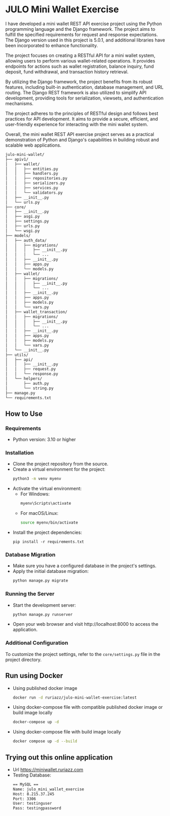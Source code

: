 # JULO Mini Wallet Exercise

I have developed a mini wallet REST API exercise project using the Python programming language and the Django framework. The project aims to fulfill the specified requirements for request and response expectations. The Django version used in this project is 5.0.1, and additional libraries have been incorporated to enhance functionality.

The project focuses on creating a RESTful API for a mini wallet system, allowing users to perform various wallet-related operations. It provides endpoints for actions such as wallet registration, balance inquiry, fund deposit, fund withdrawal, and transaction history retrieval.

By utilizing the Django framework, the project benefits from its robust features, including built-in authentication, database management, and URL routing. The Django REST framework is also utilized to simplify API development, providing tools for serialization, viewsets, and authentication mechanisms.

The project adheres to the principles of RESTful design and follows best practices for API development. It aims to provide a secure, efficient, and user-friendly experience for interacting with the mini wallet system.

Overall, the mini wallet REST API exercise project serves as a practical demonstration of Python and Django's capabilities in building robust and scalable web applications.

```txt
julo-mini-wallet/
├── apiv1/
│   ├── wallet/
│   │   ├── entities.py
│   │   ├── handlers.py
│   │   ├── repositories.py
│   │   ├── serializers.py
│   │   ├── services.py
│   │   └── validators.py
│   ├── __init__.py
│   └── urls.py
├── core/
│   ├── __init__.py
│   ├── asgi.py
│   ├── settings.py
│   ├── urls.py
│   └── wsgi.py
├── models/
│   ├── auth_data/
│   │   ├── migrations/
│   │   │   ├── __init__.py
│   │   │   └── ...
│   │   ├── __init__.py
│   │   ├── apps.py
│   │   └── models.py
│   ├── wallet/
│   │   ├── migrations/
│   │   │   ├── __init__.py
│   │   │   └── ...
│   │   ├── __init__.py
│   │   ├── apps.py
│   │   ├── models.py
│   │   └── vars.py
│   ├── wallet_transaction/
│   │   ├── migrations/
│   │   │   ├── __init__.py
│   │   │   └── ...
│   │   ├── __init__.py
│   │   ├── apps.py
│   │   ├── models.py
│   │   └── vars.py
│   └── __init__.py
├── utils/
│   ├── api/
│   │   ├── __init__.py
│   │   ├── request.py
│   │   └── response.py
│   └── helpers/
│       ├── auth.py
│       └── string.py
├── manage.py
└── requirements.txt

```

## How to Use
### Requirements
- Python version: 3.10 or higher

### Installation
- Clone the project repository from the source.
- Create a virtual environment for the project:
  ```sh
  python3 -m venv myenv
  ```
- Activate the virtual environment:
    - For Windows:
      ```sh
      myenv\Scripts\activate
      ```
    - For macOS/Linux:
      ```sh
      source myenv/bin/activate
      ```
- Install the project dependencies:
  ```
  pip install -r requirements.txt
  ```

### Database Migration
- Make sure you have a configured database in the project's settings.
- Apply the initial database migration:
  ```sh
  python manage.py migrate
  ```

### Running the Server
- Start the development server:
  ```sh
  python manage.py runserver
  ```
- Open your web browser and visit http://localhost:8000 to access the application.

### Additional Configuration
To customize the project settings, refer to the `core/settings.py` file in the project directory.

## Run using Docker
- Using published docker image
  ```sh
  docker run -d ruriazz/julo-mini-wallet-exercise:latest
  ```
- Using docker-compose file with compatible published docker image or build image locally
  ```sh
  docker-compose up -d
  ```
- Using docker-compose file with build image locally
  ```sh
  docker compose up -d --build
  ```

## Trying out this online application
- Url https://miniwallet.ruriazz.com
- Testing Database:
  ```txt
  == MySQL ==
  Name: julo_mini_wallet_exercise
  Host: 8.215.37.245
  Port: 3306
  User: testinguser
  Pass: testingpassword
  ```